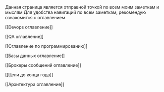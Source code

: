 Данная страница является отправной точкой по всем моим заметкам и мыслям
Для удобства навигаций по всем заметкам, рекомендую ознакомится с оглавлением

[[Devops оглавление]]

[[QA оглавление]]

[[Оглавление по программированию]]

[[Базы данных оглавление]]

[[Брокеры сообщений оглавление]]

[[Цели до конца года]]

[[Архитектура оглавление]]




